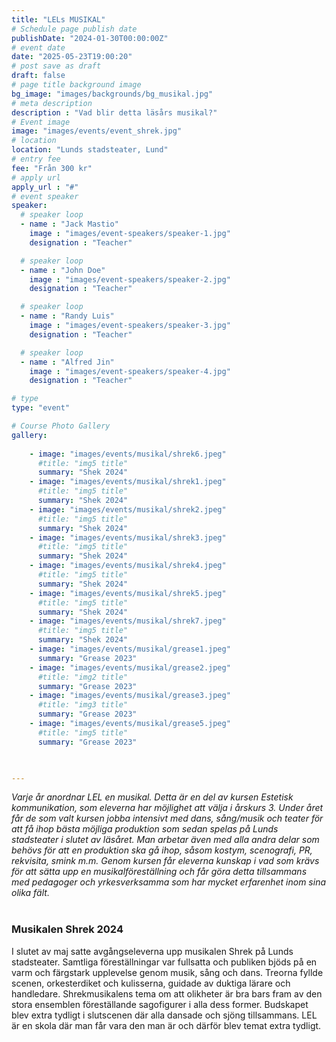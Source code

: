 ```yaml
---
title: "LELs MUSIKAL"
# Schedule page publish date
publishDate: "2024-01-30T00:00:00Z"
# event date
date: "2025-05-23T19:00:20"
# post save as draft
draft: false
# page title background image
bg_image: "images/backgrounds/bg_musikal.jpg"
# meta description
description : "Vad blir detta läsårs musikal?"
# Event image
image: "images/events/event_shrek.jpg"
# location
location: "Lunds stadsteater, Lund"
# entry fee
fee: "Från 300 kr"
# apply url
apply_url : "#"
# event speaker
speaker:
  # speaker loop
  - name : "Jack Mastio"
    image : "images/event-speakers/speaker-1.jpg"
    designation : "Teacher"

  # speaker loop
  - name : "John Doe"
    image : "images/event-speakers/speaker-2.jpg"
    designation : "Teacher"

  # speaker loop
  - name : "Randy Luis"
    image : "images/event-speakers/speaker-3.jpg"
    designation : "Teacher"

  # speaker loop
  - name : "Alfred Jin"
    image : "images/event-speakers/speaker-4.jpg"
    designation : "Teacher"

# type
type: "event"

# Course Photo Gallery
gallery:
    
    - image: "images/events/musikal/shrek6.jpeg"
      #title: "img5 title"
      summary: "Shek 2024"
    - image: "images/events/musikal/shrek1.jpeg"
      #title: "img5 title"
      summary: "Shek 2024"
    - image: "images/events/musikal/shrek2.jpeg"
      #title: "img5 title"
      summary: "Shek 2024"
    - image: "images/events/musikal/shrek3.jpeg"
      #title: "img5 title"
      summary: "Shek 2024"
    - image: "images/events/musikal/shrek4.jpeg"
      #title: "img5 title"
      summary: "Shek 2024"   
    - image: "images/events/musikal/shrek5.jpeg"
      #title: "img5 title"
      summary: "Shek 2024"  
    - image: "images/events/musikal/shrek7.jpeg"
      #title: "img5 title"
      summary: "Shek 2024"   
    - image: "images/events/musikal/grease1.jpeg"
      summary: "Grease 2023"
    - image: "images/events/musikal/grease2.jpeg"
      #title: "img2 title"
      summary: "Grease 2023"
    - image: "images/events/musikal/grease3.jpeg"
      #title: "img3 title"
      summary: "Grease 2023"
    - image: "images/events/musikal/grease5.jpeg"
      #title: "img5 title"
      summary: "Grease 2023"
      


---
```


*Varje år anordnar LEL en musikal. Detta är en del av kursen Estetisk kommunikation, som eleverna har möjlighet att välja i årskurs 3. Under året får de som valt kursen jobba intensivt med dans, sång/musik och teater för att få ihop bästa möjliga produktion som sedan spelas på Lunds stadsteater i slutet av läsåret. Man arbetar även med alla andra delar som behövs för att en produktion ska gå ihop, såsom kostym, scenografi, PR, rekvisita, smink m.m. Genom kursen får eleverna kunskap i vad som krävs för att sätta upp en musikalföreställning och får göra detta tillsammans med pedagoger och yrkesverksamma som har mycket erfarenhet inom sina olika fält.*
<br/><br/>

### Musikalen Shrek 2024

I slutet av maj satte avgångseleverna upp musikalen Shrek på Lunds stadsteater. Samtliga föreställningar var fullsatta och publiken bjöds på en varm och färgstark upplevelse genom musik, sång och dans. Treorna fyllde scenen, orkesterdiket och kulisserna, guidade av duktiga lärare och handledare. Shrekmusikalens tema om att olikheter är bra bars fram av den stora ensemblen föreställande sagofigurer i alla dess former. Budskapet blev extra tydligt i slutscenen där alla dansade och sjöng tillsammans. LEL är en skola där man får vara den man är och därför blev temat extra tydligt.